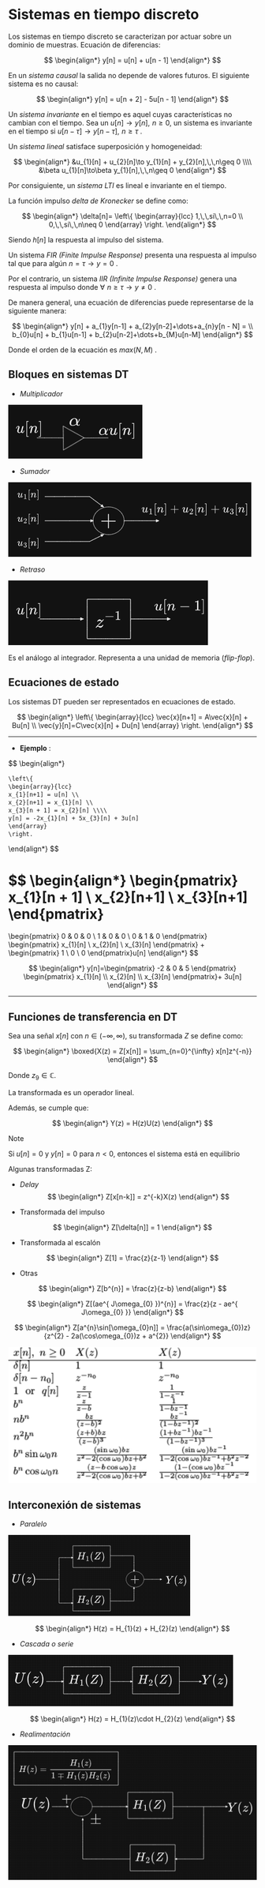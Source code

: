 # Sistemas en tiempo discreto

Los sistemas en tiempo discreto se caracterizan por actuar sobre un dominio de muestras.
Ecuación de diferencias:

$$
\begin{align*}
	y[n] = u[n] + u[n - 1]
\end{align*}
$$

En un _sistema causal_ la salida no depende de valores futuros.
El siguiente sistema es no causal:

$$
\begin{align*}
	y[n] = u[n + 2] - 5u[n - 1]
\end{align*}
$$

Un _sistema invariante_ en el tiempo es aquel cuyas características no cambian con el tiempo. Sea un $u[n]\to y[n],\,\,n\geq 0$, un sistema es invariante en el tiempo si $u[n - \tau]\to y[n - \tau],\,\,n\geq \tau$ .

Un _sistema lineal_ satisface superposición y homogeneidad:

$$
\begin{align*}
	&u_{1}[n] + u_{2}[n]\to y_{1}[n] + y_{2}[n],\,\,n\geq 0 \\\\
	&\beta u_{1}[n]\to\beta y_{1}[n],\,\,n\geq 0
\end{align*}
$$

Por consiguiente, un _sistema LTI_ es lineal e invariante en el tiempo.

La función impulso _delta de Kronecker_ se define como:

$$
\begin{align*}
	\delta[n]= \left\{
		\begin{array}{lcc}
		     1,\,\,si\,\,n=0 \\
			 0,\,\,si\,\,n\neq 0
		\end{array}
	\right.
\end{align*}
$$

Siendo $h[n]$ la respuesta al impulso del sistema.

Un sistema _FIR (Finite Impulse Response)_ presenta una respuesta al impulso tal que para algún $n=\tau\to y=0$ . 

Por el contrario, un sistema _IIR (Infinite Impulse Response)_ genera una respuesta al impulso donde $\forall\,\,n\geq\tau\to y\neq 0$ .

De manera general, una ecuación de diferencias puede representarse de la siguiente manera:

$$
\begin{align*}
	y[n] + a_{1}y[n-1] + a_{2}y[n-2]+\dots+a_{n}y[n - N] = \\
	 b_{0}u[n] + b_{1}u[n-1] + b_{2}u[n-2]+\dots+b_{M}u[n-M]
\end{align*}
$$

Donde el orden de la ecuación es $max(N, M)$ .


## Bloques en sistemas DT

- _Multiplicador_

![](attachments/Pasted%20image%2020230520185742.png)

- _Sumador_

![](attachments/Pasted%20image%2020230520185948.png)

- _Retraso_

![](attachments/Pasted%20image%2020230520190045.png)

Es el análogo al integrador. Representa a una unidad de memoria (_flip-flop_).


## Ecuaciones de estado

Los sistemas DT pueden ser representados en ecuaciones de estado.

$$
\begin{align*}
	\left\{
	\begin{array}{lcc}
		\vec{x}[n+1] = A\vec{x}[n] + Bu[n] \\
	\vec{y}[n]=C\vec{x}[n] + Du[n]
	\end{array}
	\right.
\end{align*}
$$


---

- __Ejemplo__ :

$$
\begin{align*}

	\left\{
	\begin{array}{lcc}
	x_{1}[n+1] = u[n] \\
	x_{2}[n+1] = x_{1}[n] \\
	x_{3}[n + 1] = x_{2}[n] \\\\
	y[n] = -2x_{1}[n] + 5x_{3}[n] + 3u[n]
	\end{array}
	\right.
\end{align*}
$$

$$
\begin{align*}
	\begin{pmatrix}
x_{1}[n + 1] \\
	x_{2}[n+1] \\
	x_{3}[n+1]
\end{pmatrix}
=
\begin{pmatrix}
0 & 0 & 0 \\
1 & 0 & 0 \\
0 & 1 & 0
\end{pmatrix}
\begin{pmatrix}
x_{1}[n] \\
x_{2}[n] \\
x_{3}[n]
\end{pmatrix} +
\begin{pmatrix}
1 \\
0 \\
0
\end{pmatrix}u[n]
\end{align*}
$$

$$
\begin{align*}
	y[n]=\begin{pmatrix}
-2 & 0 & 5
\end{pmatrix}
\begin{pmatrix}
x_{1}[n] \\
x_{2}[n] \\
x_{3}[n]
\end{pmatrix}+
3u[n]
\end{align*}
$$

---


## Funciones de transferencia en DT

Sea una señal $x[n]$ con $n\in(-\infty,\infty)$, su transformada $Z$ se define como:

$$
\begin{align*}
	\boxed{X(z) = Z[x[n]] = \sum_{n=0}^{\infty} x[n]z^{-n}}
\end{align*}
$$

Donde $z_{9}\in \mathbb{C}$.  

La transformada es un operador lineal.

Además, se cumple que:

$$
\begin{align*}
	Y(z) = H(z)U(z)
\end{align*}
$$

>[!Note]
>Si $u[n] = 0$ y $y[n] = 0$ para $n<0$, entonces el sistema está en equilibrio

Algunas transformadas Z:

- _Delay_
$$
\begin{align*}
	Z[x[n-k]] = z^{-k}X(z)
\end{align*}
$$

- Transformada del impulso

$$
\begin{align*}
	Z[\delta[n]] = 1
\end{align*}
$$

- Transformada al escalón 

$$
\begin{align*}
	Z[1] = \frac{z}{z-1}
\end{align*}
$$

- Otras

$$
\begin{align*}
	Z[b^{n}] = \frac{z}{z-b}
\end{align*}
$$

$$
\begin{align*}
	Z[(ae^{ J\omega_{0} })^{n}] = \frac{z}{z - ae^{ J\omega_{0} }}
\end{align*}
$$

$$
\begin{align*}
	Z[a^{n}\sin[\omega_{0}n]] = \frac{a(\sin\omega_{0})z}{z^{2} - 2a(\cos\omega_{0})z + a^{2}}
\end{align*}
$$

![](attachments/Pasted%20image%2020230520194834.png)




## Interconexión de sistemas

- _Paralelo_

![](attachments/Pasted%20image%2020230520193508.png)

$$
\begin{align*}
	H(z) = H_{1}(z) + H_{2}(z)
\end{align*}
$$

- _Cascada o serie_

![](attachments/Pasted%20image%2020230520193644.png)

$$
\begin{align*}
	H(z) = H_{1}(z)\cdot H_{2}(z)
\end{align*}
$$

- _Realimentación_

![](attachments/Pasted%20image%2020230520194114.png)


